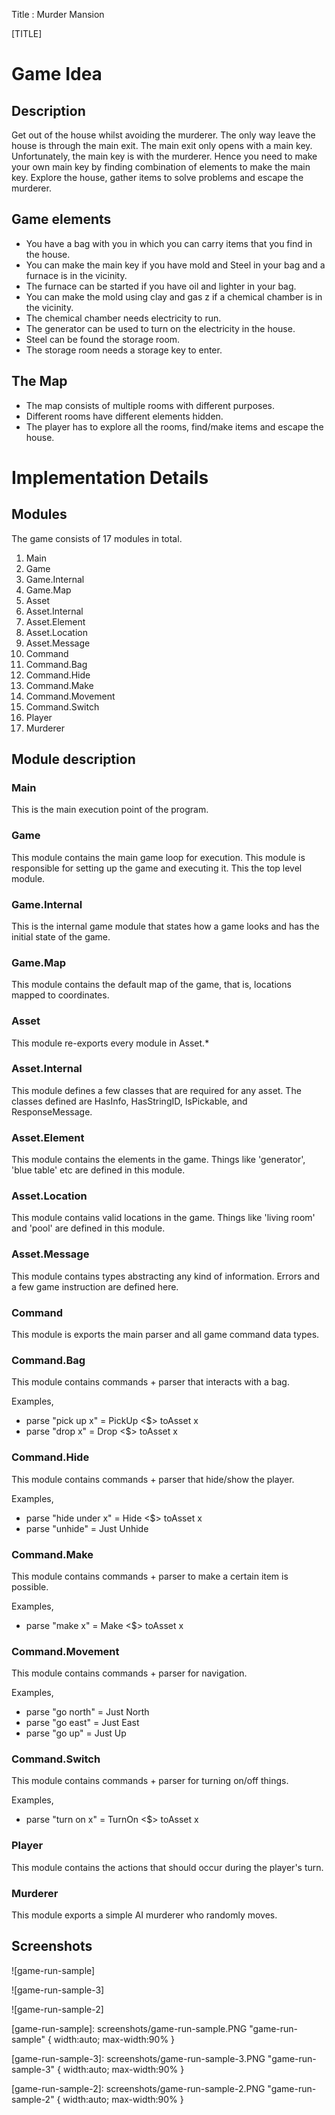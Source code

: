 Title         : Murder Mansion

[TITLE]

# Game Idea

## Description

Get out of the house whilst avoiding the murderer. The only way
leave the house is through the main exit. The main exit 
only opens with a main key. Unfortunately, the main key is
with the murderer. Hence you need to make your own main key by
finding combination of elements to make the main key. Explore
the house, gather items to solve problems and escape the murderer.

## Game elements

- You have a bag with you in which you can carry items that you find in the house.
- You can make the main key if you have mold and Steel in your bag and a furnace is in the vicinity.
- The furnace can be started if you have oil and lighter in your bag.
- You can make the mold using clay and gas z if a chemical chamber is in the vicinity.
- The chemical chamber needs electricity to run.
- The generator can be used to turn on the electricity in the house.
- Steel can be found the storage room.
- The storage room needs a storage key to enter.

## The Map

- The map consists of multiple rooms with different purposes.
- Different rooms have different elements hidden.
- The player has to explore all the rooms, find/make items and escape the house.

# Implementation Details

## Modules

The game consists of 17 modules in total.

1. Main
2. Game
3. Game.Internal
4. Game.Map
5. Asset
6. Asset.Internal
7. Asset.Element
8. Asset.Location
9. Asset.Message
10. Command
11. Command.Bag
12. Command.Hide
13. Command.Make
14. Command.Movement
15. Command.Switch
16. Player
17. Murderer

## Module description

### Main

This is the main execution point of the program.

### Game

This module contains the main game loop for execution.
This module is responsible for setting up the game and executing it.
This the top level module.

### Game.Internal

This is the internal game module that states how a game looks
and has the initial state of the game.

### Game.Map

This module contains the default map of the game,
that is, locations mapped to coordinates.

### Asset

This module re-exports every module in Asset.\* 

### Asset.Internal

This module defines a few classes that are required for any asset.
The classes defined are HasInfo, HasStringID, IsPickable, and ResponseMessage.

### Asset.Element

This module contains the elements in the game. Things like 'generator',
'blue table' etc are defined in this module.

### Asset.Location

This module contains valid locations in the game. Things like 'living room' and 'pool' are defined in this module.

### Asset.Message

This module contains types abstracting any kind of information.
Errors and a few game instruction are defined here.

### Command

This module is exports the main parser and all game command data types.

### Command.Bag

This module contains commands + parser that interacts with a bag.

Examples,

- parse "pick up x" = PickUp \<$\> toAsset x
- parse "drop x" = Drop \<$\> toAsset x

### Command.Hide

This module contains commands + parser that hide/show the player.

Examples,

- parse "hide under x" = Hide \<$\> toAsset x
- parse "unhide" = Just Unhide

### Command.Make

This module contains commands + parser to make a certain item is possible.

Examples,

- parse "make x" = Make \<$\> toAsset x

### Command.Movement

This module contains commands + parser for navigation. 

Examples,

- parse "go north" = Just North
- parse "go east" = Just East
- parse "go up" = Just Up

### Command.Switch

This module contains commands + parser for turning on/off things. 

Examples,

- parse "turn on x" = TurnOn \<$\> toAsset x

### Player

This module contains the actions that should occur during the player's turn.

### Murderer

This module exports a simple AI murderer who randomly moves.

## Screenshots

![game-run-sample]

![game-run-sample-3]

![game-run-sample-2]

[game-run-sample]: screenshots/game-run-sample.PNG "game-run-sample" { width:auto; max-width:90% }

[game-run-sample-3]: screenshots/game-run-sample-3.PNG "game-run-sample-3" { width:auto; max-width:90% }

[game-run-sample-2]: screenshots/game-run-sample-2.PNG "game-run-sample-2" { width:auto; max-width:90% }



